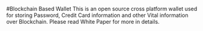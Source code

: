#Blockchain Based Wallet
This is an open source cross platform wallet used for storing Password, Credit Card information and other Vital information over Blockchain.
Please read White Paper for more in details.
